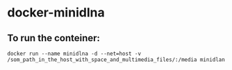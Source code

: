 # docker-minidlna

## To run the conteiner:

```
docker run --name minidlna -d --net=host -v /som_path_in_the_host_with_space_and_multimedia_files/:/media minidlan

```
